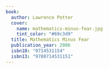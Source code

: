 ```yaml
---
book:
  author: Lawrence Potter
  cover:
    name: mathematics-minus-fear.jpg
    tint_color: "#69c3d9"
  title: Mathematics Minus Fear
  publication_year: 2006
  isbn10: "0714531154"
  isbn13: "9780714531151"
---
```



